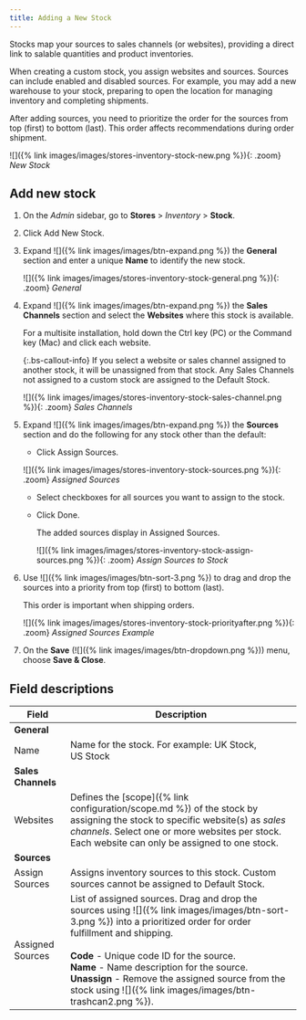 ```yaml
---
title: Adding a New Stock
---
```


Stocks map your sources to sales channels (or websites), providing a direct link to salable quantities and product inventories.

When creating a custom stock, you assign websites and sources. Sources can include enabled and disabled sources. For example, you may add a new warehouse to your stock, preparing to open the location for managing inventory and completing shipments.

After adding sources, you need to prioritize the order for the sources from top (first) to bottom (last). This order affects recommendations during order shipment.

![]({% link images/images/stores-inventory-stock-new.png %}){: .zoom}
_New Stock_

## Add new stock

1. On the _Admin_ sidebar, go to **Stores** > _Inventory_ > **Stock**.

1. Click <span class="btn">Add New Stock</span>.

1. Expand ![]({% link images/images/btn-expand.png %}) the **General** section and enter a unique **Name** to identify the new stock.

   ![]({% link images/images/stores-inventory-stock-general.png %}){: .zoom}
   _General_

1. Expand ![]({% link images/images/btn-expand.png %}) the **Sales Channels** section and select the **Websites** where this stock is available.

   For a multisite installation, hold down the Ctrl key (PC) or the Command key (Mac) and click each website.

   {:.bs-callout-info}
   If you select a website or sales channel assigned to another stock, it will be unassigned from that stock. Any Sales Channels not assigned to a custom stock are assigned to the Default Stock.

   ![]({% link images/images/stores-inventory-stock-sales-channel.png %}){: .zoom}
   _Sales Channels_

1. Expand ![]({% link images/images/btn-expand.png %}) the **Sources** section and do the following for any stock other than the default:

    - Click <span class="btn">Assign Sources</span>.

    ![]({% link images/images/stores-inventory-stock-sources.png %}){: .zoom}
    _Assigned Sources_

    - Select checkboxes for all sources you want to assign to the stock.

    - Click <span class="btn">Done</span>.
  
      The added sources display in Assigned Sources.

      ![]({% link images/images/stores-inventory-stock-assign-sources.png %}){: .zoom}
      _Assign Sources to Stock_

1. Use ![]({% link images/images/btn-sort-3.png %}) to drag and drop the sources into a priority from top (first) to bottom (last).

   This order is important when shipping orders.

   ![]({% link images/images/stores-inventory-stock-priorityafter.png %}){: .zoom}
   _Assigned Sources Example_

1. On the **Save** (![]({% link images/images/btn-dropdown.png %})) menu, choose **Save & Close**.

## Field descriptions

|Field|Description|
|--|--|
|**General**| |
|Name|Name for the stock. For example: UK Stock, US Stock|
|**Sales Channels**| |
|Websites|Defines the [scope]({% link configuration/scope.md %}) of the stock by assigning the stock to specific website(s) as _sales channels_. Select one or more websites per stock. Each website can only be assigned to one stock.|
|**Sources**| |
|Assign Sources|Assigns inventory sources to this stock. Custom sources cannot be assigned to Default Stock.|
|Assigned Sources|List of assigned sources. Drag and drop the sources using ![]({% link images/images/btn-sort-3.png %}) into a prioritized order for order fulfillment and shipping.<br/><br/>**Code** - Unique code ID for the source.<br/>**Name** - Name description for the source.<br/>**Unassign** - Remove the assigned source from the stock using ![]({% link images/images/btn-trashcan2.png %}).|
